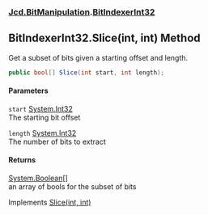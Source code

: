 ### [Jcd.BitManipulation](Jcd_BitManipulation.md 'Jcd.BitManipulation').[BitIndexerInt32](Jcd_BitManipulation_BitIndexerInt32.md 'Jcd.BitManipulation.BitIndexerInt32')
## BitIndexerInt32.Slice(int, int) Method
Get a subset of bits given a starting offset and length.  
```csharp
public bool[] Slice(int start, int length);
```
#### Parameters
<a name='Jcd_BitManipulation_BitIndexerInt32_Slice(int_int)_start'></a>
`start` [System.Int32](https://docs.microsoft.com/en-us/dotnet/api/System.Int32 'System.Int32')  
The starting bit offset
  
<a name='Jcd_BitManipulation_BitIndexerInt32_Slice(int_int)_length'></a>
`length` [System.Int32](https://docs.microsoft.com/en-us/dotnet/api/System.Int32 'System.Int32')  
The number of bits to extract
  
#### Returns
[System.Boolean](https://docs.microsoft.com/en-us/dotnet/api/System.Boolean 'System.Boolean')[[]](https://docs.microsoft.com/en-us/dotnet/api/System.Array 'System.Array')  
an array of bools for the subset of bits

Implements [Slice(int, int)](Jcd_BitManipulation_IBitIndexer_Slice(int_int).md 'Jcd.BitManipulation.IBitIndexer.Slice(int, int)')  

